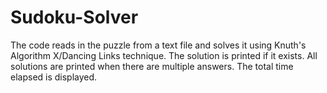 # Sudoku-Solver

The code reads in the puzzle from a text file and solves it using Knuth's Algorithm X/Dancing Links technique.  The solution is printed if it exists.  All solutions are printed when there are multiple answers. The total time elapsed is displayed.
